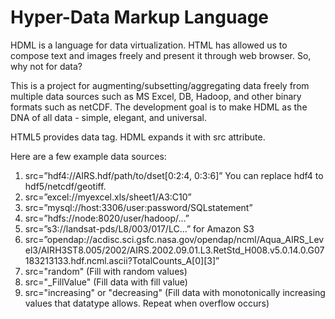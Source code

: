 # Hyper-Data Markup Language

HDML is a language for data virtualization. HTML has allowed us to compose text and images freely and present it through web browser. So, why not for data?

This is a project for augmenting/subsetting/aggregating data freely from multiple data sources such as MS Excel, DB, Hadoop, and other binary formats such as netCDF. The development goal is to make HDML as the DNA of all data - simple, elegant, and universal. 

HTML5 provides data tag. HDML expands it with src attribute.  

Here are a few example data sources:

1. src=”hdf4://AIRS.hdf/path/to/dset[0:2:4, 0:3:6]” You can replace hdf4 to hdf5/netcdf/geotiff.
2. src=”excel://myexcel.xls/sheet1/A3:C10”
3. src=”mysql://host:3306/user:password/SQLstatement”
4. src=”hdfs://node:8020/user/hadoop/…”
5. src=”s3://landsat-pds/L8/003/017/LC…” for Amazon S3
6. src=”opendap://acdisc.sci.gsfc.nasa.gov/opendap/ncml/Aqua_AIRS_Level3/AIRH3ST8.005/2002/AIRS.2002.09.01.L3.RetStd_H008.v5.0.14.0.G07183213133.hdf.ncml.ascii?TotalCounts_A[0][3]”
7. src="random" (Fill with random values)
8. src="_FillValue" (Fill data with fill value)
9. src="increasing" or "decreasing" (Fill data with monotonically increasing values that datatype allows. Repeat when overflow occurs)

